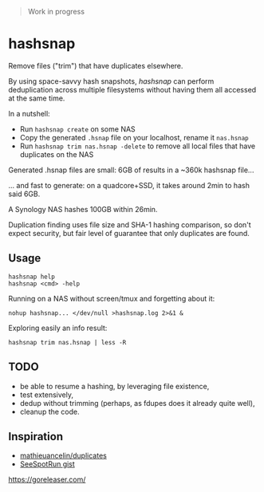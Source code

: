 > Work in progress

# hashsnap
Remove files ("trim") that have duplicates elsewhere.

By using space-savvy hash snapshots, *hashsnap* can perform deduplication across
multiple filesystems without having them all accessed at the same time.

In a nutshell:
- Run ```hashsnap create``` on some NAS
- Copy the generated ```.hsnap``` file on your localhost, rename it ```nas.hsnap```
- Run ```hashsnap trim nas.hsnap -delete``` to remove all local files that have duplicates
on the NAS

Generated .hsnap files are small: 6GB of results in a ~360k hashsnap file...

... and fast to generate: on a quadcore+SSD, it takes around 2min to hash said 6GB.

A Synology NAS hashes 100GB within 26min.

Duplication finding uses file size and SHA-1 hashing comparison, so don't expect security, 
but fair level of guarantee that only duplicates are found.

## Usage
    
    hashsnap help
    hashsnap <cmd> -help

Running on a NAS without screen/tmux and forgetting about it:

    nohup hashsnap... </dev/null >hashsnap.log 2>&1 &

Exploring easily an info result:

    hashsnap trim nas.hsnap | less -R

## TODO
- be able to resume a hashing, by leveraging file existence,
- test extensively,
- dedup without trimming (perhaps, as fdupes does it already quite well),
- cleanup the code.

## Inspiration
- [mathieuancelin/duplicates](https://github.com/mathieuancelin/duplicates/blob/master/duplicates.go)
- [SeeSpotRun gist](https://gist.github.com/SeeSpotRun/456b88424841d7ae735f)

https://goreleaser.com/
